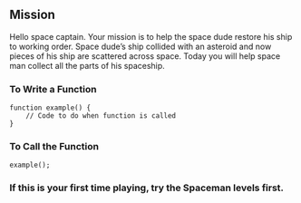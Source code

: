 ## Mission

Hello space captain. Your mission is to help the space dude restore his ship to working order. Space dude’s ship collided with an asteroid and now pieces of his ship are scattered across space. Today you will help space man collect all the parts of his spaceship.

### To Write a Function

```
function example() {
	// Code to do when function is called
}
```

### To Call the Function

```
example();
```

### If this is your first time playing, try the Spaceman levels first.